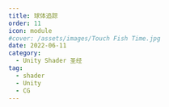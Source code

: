 ```yaml
---
title: 球体追踪
order: 11
icon: module
#cover: /assets/images/Touch Fish Time.jpg
date: 2022-06-11
category:
  - Unity Shader 圣经
tag:
  - shader
  - Unity
  - CG
---
```


<!-- more -->


